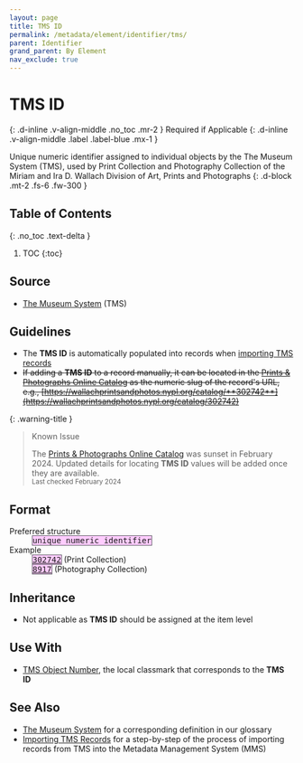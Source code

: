 ```yaml
---
layout: page
title: TMS ID
permalink: /metadata/element/identifier/tms/
parent: Identifier
grand_parent: By Element
nav_exclude: true
---
```


# TMS ID
{: .d-inline .v-align-middle .no_toc .mr-2 }
Required if Applicable
{: .d-inline .v-align-middle .label .label-blue .mx-1 }

Unique numeric identifier assigned to individual objects by the The Museum System (TMS), used by Print Collection and Photography Collection of the Miriam and Ira D. Wallach Division of Art, Prints and Photographs
{: .d-block .mt-2 .fs-6 .fw-300 }

## Table of Contents
{: .no_toc .text-delta }

1. TOC
{:toc}

## Source
- [The Museum System](/metadata-documentation/resources/glossary/#the-museum-system) (TMS)

## Guidelines
- The **TMS ID** is automatically populated into records when [importing TMS records](/metadata-documentation/workflows/importing/tms/)
- ~~If adding a **TMS ID** to a record manually, it can be located in the [Prints & Photographs Online Catalog](https://wallachprintsandphotos.nypl.org/) as the numeric slug of the record's URL, e.g., [https://wallachprintsandphotos.nypl.org/catalog/**302742**](https://wallachprintsandphotos.nypl.org/catalog/302742)~~

{: .warning-title }
> Known Issue
>
> The [Prints & Photographs Online Catalog](https://nypl.github.io/metadata-documentation/resources/glossary/#prints-photographs-online-catalog) was sunset in February 2024. Updated details for locating **TMS ID** values will be added once they are available.
> <small><br>Last checked February 2024</small>

## Format

<dl>
<dt>Preferred structure</dt>
<dd><tt><span style="background: #ffccff; border: 1px solid #5c5962;">unique numeric identifier</span></tt></dd>
<dt>Example</dt>
<dd><a href="https://metadata.nypl.org/items/3371530?section=desc_md#:~:text=local_tms_id%3A-,302742,-Identifier"><tt><span style="background: #ffccff; border: 1px solid #5c5962;">302742</span></tt></a> (Print Collection)<br><a href="https://metadata.nypl.org/items/4310314?section=desc_md#:~:text=local_tms_id%3A-,8917,-Identifier"><tt><span style="background: #ffccff; border: 1px solid #5c5962;">8917</span></tt></a> (Photography Collection)</dd>

</dl>

## Inheritance
- Not applicable as **TMS ID** should be assigned at the item level

## Use With
- [TMS Object Number](/metadata-documentation/metadata/element/identifier/tms-object-number/#tms-object-number), the local classmark that corresponds to the **TMS ID**

## See Also
- [The Museum System](/metadata-documentation/resources/glossary/#the-museum-system) for a corresponding definition in our glossary
- [Importing TMS Records](/metadata-documentation/workflows/importing/tms/) for a step-by-step of the process of importing records from TMS into the Metadata Management System (MMS)
